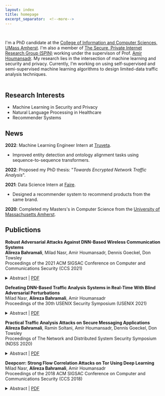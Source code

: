 ```yaml
---
layout: index
title: homepage
excerpt_separator:  <!--more-->
---
```


<style>

table {
  margin-bottom: 1rem;
  width: 100%;
  font-size: 85%;
  border: 0px solid $border-color;
  border-collapse: collapse;
}

td,
th {
  padding: 1rem .25rem;
  border: 0px solid $border-color;
}

th {
  text-align: left;
}

tbody tr:nth-child(odd) td,
tbody tr:nth-child(odd) th {
  background-color: transparent;
}

paper {
 color: #;
 font-weight:bold;
}

</style>

<br>

<!--<img align="left" width=150px src="/images/me.JPG"> -->

I'm a PhD candidate at the [College of Information and Computer Sciences, UMass Amherst](https://www.cics.umass.edu/). I'm also a member of [The Secure, Private Internet Research Group (SPIN)](https://people.cs.umass.edu/~amir/Research.html) working under the supervison of Prof. [Amir Houmansadr](https://people.cs.umass.edu/~amir/index.php). My research lies in the intersection of machine learning and security and privacy. Currently, I'm working on using self-supervised and semi-supervised machine learning algorithms to design limited-data traffic analysis techniques.
<br><br>

## Research Interests
- Machine Learning in Security and Privacy
- Natural Language Processing in Healthcare
- Recommender Systems


## News
<b>2022</b>: Machine Learning Engineer Intern at <a href="https://www.truveta.com/">Truveta</a>.
- Improved entity detection and ontology alignment tasks using sequence-to-sequence transformers. 

<b>2022</b>: Proposed my PhD thesis: "_Towards Encrypted Network Traffic Analysis_".

<b>2021</b>: Data Science Intern at <a href="https://www.faire.com/">Faire</a>.
- Designed a recommender system to recommend products from the same brand.

<b>2020</b>: Completed my Masters's in Computer Science from the <a href="https://www.cics.umass.edu/">University of Massachusetts Amherst</a>.

## Publictions

<p>
<paper>Robust Adversarial Attacks Against DNN-Based Wireless Communication Systems</paper>
<br>
<b>Alireza Bahramali</b>, Milad Nasr, Amir Houmansadr, Dennis Goeckel, Don Towsley
<br>
Proceedings of the 2021 ACM SIGSAC Conference on Computer and Communications Security (CCS 2021)
<details>
    <summary>Abstract | <a href='https://dl.acm.org/doi/pdf/10.1145/3460120.3484777'>PDF</a>
        </summary>
    <p class='message'>
    There is significant enthusiasm for the employment of Deep Neural Networks (DNNs)
    for important tasks in major wireless communication systems:  channel estimation and decoding in orthogonal frequency division multiplexing (OFDM) systems, end-to-end autoencoder system design, radio signal classification, and signal authentication.
    Unfortunately, DNNs can be susceptible to adversarial examples, potentially making such wireless systems fragile and vulnerable to attack.
    In this work, by designing robust adversarial examples that meet key criteria, we perform a comprehensive study of the threats facing DNN-based wireless systems.
    We model the problem of adversarial wireless perturbations as an optimization problem that incorporates domain constraints specific to different wireless systems. This allows us to generate wireless adversarial perturbations that can be applied to wireless signals  on-the-fly (i.e., with no need to know the target signals a priori),are undetectable from natural wireless noise, and are robust against removal.
    We show that even in the presence of significant defense mechanisms
    deployed by the communicating parties, our attack performs significantly
    better compared to existing attacks against DNN-based wireless systems.
    In particular, the results demonstrate that even when employing well-considered
    defenses, DNN-based wireless communication systems are vulnerable to adversarial
    attacks and call into question the employment of DNNs for a number of tasks in robust wireless communication.
    </p>
</details>
</p>

<p>
<paper>Defeating DNN-Based Traffic Analysis Systems in Real-Time With Blind Adversarial Perturbations</paper>
<br>
Milad Nasr, <b>Alireza Bahramali</b>, Amir Houmansadr
<br>
Proceedings of the 30th USENIX Security Symposium (USENIX 2021)
<details>
    <summary>Abstract | <a href='https://www.usenix.org/system/files/sec21-nasr.pdf'>PDF</a>
        </summary>
    <p class='message'>
        Deep neural networks (DNNs) are commonly used for various traffic analysis problems, such as website fingerprinting and flow correlation, as they outperform traditional (e.g., statistical) techniques by large margins. However, deep neural networks are known to be vulnerable to adversarial examples: adversarial inputs to the model that get labeled incorrectly by the model due to small adversarial perturbations. In this paper, for the first time, we show that an adversary can defeat DNN-based traffic analysis techniques by applying adversarial perturbations on the patterns of live network traffic.
        Applying adversarial perturbations (examples) on traffic analysis classifiers faces two major challenges. First, the perturbing party (i.e., the adversary) should be able to apply the adversarial network perturbations on live traffic, with no need to buffering traffic or having some prior knowledge about upcoming network packets. We design a systematic approach to create adversarial perturbations that are independent of their target network connections, and therefore can be applied in real-time on live traffic. We therefore call such adversarial perturbations blind.
        Second, unlike image classification applications, perturbing traffic features is not straight-forward as this needs to be done while preserving the correctness of dependent traffic features. We address this challenge by introducing remapping functions that we use to enforce different network constraints while creating blind adversarial perturbations.
        Our blind adversarial perturbations algorithm is generic and can be applied on various types of traffic classifiers. We demonstrate this by implementing a Tor pluggable transport that applies adversarial perturbations on live Tor connections to defeat DNN-based website fingerprinting and flow correlation techniques, the two most-studied types of traffic analysis. We show that our blind adversarial perturbations are even transferable between different models and architectures, so they can be applied by blackbox adversaries. Finally, we show that existing countermeasures perform poorly against blind adversarial perturbations, therefore, we introduce a tailored countermeasure.
    </p>
</details>
</p>

<p>
<paper>Practical Traffic Analysis Attacks on Secure Messaging Applications</paper>
<br>
<b>Alireza Bahramali</b>, Ramin Soltani, Amir Houmansadr, Dennis Goeckel, Don Towsley
<br>
Proceedings of The Network and Distributed System Security Symposium (NDSS 2020)
<details>
    <summary>Abstract | <a href='https://www.ndss-symposium.org/wp-content/uploads/2020/02/24347-paper.pdf'>PDF</a>
        </summary>
    <p class='message'>
        Instant Messaging (IM) applications like Telegram, Signal, and WhatsApp have become extremely popular in recent years. Unfortunately, such IM services have been the target of continuous governmental surveillance and censorship, as these services are home to public and private communication channels on socially and politically sensitive topics. To protect their clients, popular IM services deploy state-of-the-art encryption mechanisms. In this paper, we show that despite the use of advanced encryption, popular IM applications leak sensitive information about their clients to adversaries who merely monitor their encrypted IM traffic, with no need for leveraging any software vulnerabilities of IM applications. Specifically, we devise traffic analysis attacks that enable an adversary to identify administrators as well as members of target IM channels (e.g., forums) with high accuracies. We believe that our study demonstrates a significant, real-world threat to the users of such services given the increasing attempts by oppressive governments at cracking down controversial IM channels.
        We demonstrate the practicality of our traffic analysis attacks through extensive experiments on real-world IM communications. We show that standard countermeasure techniques such as adding cover traffic can degrade the effectiveness of the attacks we introduce in this paper. We hope that our study urges IM providers to integrate effective traffic obfuscation countermeasures into their software. In the meantime, we have designed and deployed an open-source, publicly available countermeasure system, called IMProxy, that can be used by IM clients with no need for any support from IM providers. We have demonstrated the effectiveness of IMProxy through experiments.
    </p>
</details>
</p>

<p>
<paper>Deepcorr: Strong Flow Correlation Attacks on Tor Using Deep Learning</paper>
<br>
Milad Nasr, <b>Alireza Bahramali</b>, Amir Houmansadr
<br>
Proceedings of the 2018 ACM SIGSAC Conference on Computer and Communications Security (CCS 2018)
<details>
    <summary>Abstract | <a href='https://dl.acm.org/doi/pdf/10.1145/3243734.3243824'>PDF</a>
        </summary>
    <p class='message'>
        Flow correlation is the core technique used in a multitude of deanonymization attacks on Tor. Despite the importance of flow correlation attacks on Tor, existing flow correlation techniques are considered to be ineffective and unreliable in linking Tor flows when applied at a large scale, i.e., they impose high rates of false positive error rates or require impractically long flow observations to be able to make reliable correlations. In this paper, we show that, unfortunately, flow correlation attacks can be conducted on Tor traffic with drastically higher accuracies than before by leveraging emerging learning mechanisms. We particularly design a system, called DeepCorr, that outperforms the state-of-the-art by significant margins in correlating Tor connections. DeepCorr leverages an advanced deep learning architecture to learn a flow correlation function tailored to Tor's complex network- this is in contrast to previous works' use of generic statistical correlation metrics to correlate Tor flows. We show that with moderate learning, DeepCorr can correlate Tor connections (and therefore break its anonymity) with accuracies significantly higher than existing algorithms, and using substantially shorter lengths of flow observations. For instance, by collecting only about 900 packets of each target Tor flow (roughly 900KB of Tor data), DeepCorr provides a flow correlation accuracy of 96% compared to 4% by the state-of-the-art system of RAPTOR using the same exact setting. We hope that our work demonstrates the escalating threat of flow correlation attacks on Tor given recent advances in learning algorithms, calling for the timely deployment of effective countermeasures by the Tor community.
    </p>
</details>
</p>


